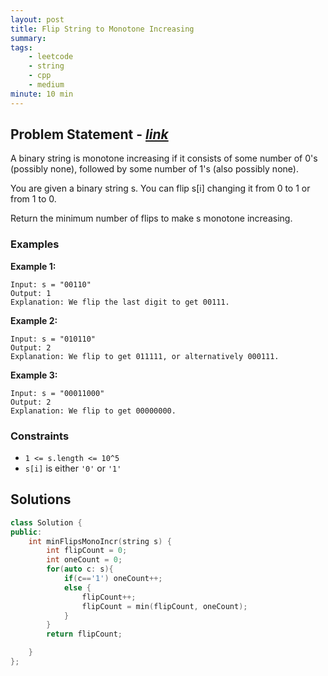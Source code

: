 ```yaml
---
layout: post
title: Flip String to Monotone Increasing                       
summary:
tags:
    - leetcode
    - string
    - cpp
    - medium
minute: 10 min
---
```


## Problem Statement - [*link*](https://leetcode.com/problems/flip-string-to-monotone-increasing/description/)  

A binary string is monotone increasing if it consists of some number of 0's (possibly none), followed by some number of 1's (also possibly none).

You are given a binary string s. You can flip s[i] changing it from 0 to 1 or from 1 to 0.

Return the minimum number of flips to make s monotone increasing.


### Examples


**Example 1:**   
```
Input: s = "00110"
Output: 1
Explanation: We flip the last digit to get 00111.
```


**Example 2:**   
```
Input: s = "010110"
Output: 2
Explanation: We flip to get 011111, or alternatively 000111.
```

**Example 3:**
```
Input: s = "00011000"
Output: 2
Explanation: We flip to get 00000000.
```


### Constraints

+ `1 <= s.length <= 10^5`
+ `s[i]` is either `'0'` or `'1'`

## Solutions

```cpp
class Solution {
public:
    int minFlipsMonoIncr(string s) {
        int flipCount = 0;
        int oneCount = 0;
        for(auto c: s){
            if(c=='1') oneCount++;
            else {
                flipCount++;
                flipCount = min(flipCount, oneCount);
            }
        }
        return flipCount;

    }
};
```


